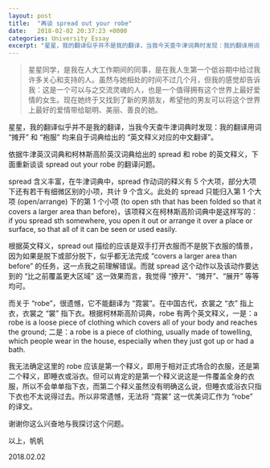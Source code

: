 ```yaml
---
layout: post
title:  "再谈 spread out your robe"
date:   2018-02-02 20:37:23 +0000
categories: University_Essay
excerpt: "星星，我的翻译似乎并不是我的翻译，当我今天查牛津词典时发现：我的翻译用词 “摊开” 和 “袍服” 均来自于词典给出的 “英文释义对应的中文翻译”。依据牛津英汉词典和柯林斯高阶英汉词典给出的 spread 和 robe 的英文释义，下面重新谈谈 spread out your robe 的翻译问题。"
---
```


<div>
<blockquote class="quote-style">
星星同学，是我在人大工作期间的同事，是在我人生第一个低谷期中给过我许多关心和支持的人。虽然与她相处的时间不过几个月，但我的感觉却告诉我：这是一个可以与之交流灵魂的人，也是一个值得拥有这个世界上最好爱情的女生。现在她终于又找到了新的男朋友，希望他的男友可以将这个世界上最好的爱情带给聪明、美丽、善良的她。
</blockquote>
</div>

星星，我的翻译似乎并不是我的翻译，当我今天查牛津词典时发现：我的翻译用词 “摊开” 和 “袍服” 均来自于词典给出的 “英文释义对应的中文翻译”。

依据牛津英汉词典和柯林斯高阶英汉词典给出的 spread 和 robe 的英文释义，下面重新谈谈 spread out your robe 的翻译问题。

spread 含义丰富，在牛津词典中，spread 作动词的释义有 5 个大项，部分大项下还有若干有细微区别的小项，共计 9 个含义。此处的 spread 只能归入第 1 个大项 (open/arrange) 下的第 1 个小项 (to open sth that has been folded so that it covers a larger area than before)，该项释义在柯林斯高阶词典中是这样写的：if you spread sth somewhere, you open it out or arrange it over a place or surface, so that all of it can be seen or used easily.

根据英文释义，spread out 描绘的应该是双手打开衣服而不是脱下衣服的情景，因为如果是脱下或部分脱下，似乎都无法完成 “covers a larger area than before” 的任务，这一点我之前理解错误。而就 spread 这个动作以及该动作要达到的 “比之前覆盖更大区域” 这一效果而言，我觉得 “撩开”、“摊开”、“展开” 等等均可。

而关于 “robe”，很遗憾，它不能翻译为 “霓裳”。在中国古代，衣裳之 “衣” 指上衣，衣裳之 “裳” 指下衣。根据柯林斯高阶词典，robe 有两个英文释义，一是：a robe is a loose piece of clothing which covers all of your body and reaches the ground;  二是：a robe is a piece of clothing, usually made of towelling, which people wear in the house, especially when they just got up or had a bath.

我无法确定这里的 robe 应该是第一个释义，即用于相对正式场合的衣服，还是第二个释义，即睡衣或浴衣。但可以肯定的是第一个释义说这是一件覆盖全身的衣服，所以不会单单指下衣，而第二个释义虽然没有明确这么说，但睡衣或浴衣只指下衣也不太说得过去。所以非常遗憾，无法将 “霓裳” 这一优美词汇作为 “robe” 的译文。

谢谢你这么兴奋地与我探讨这个问题。

以上，帆帆

2018.02.02​​​​​​​
